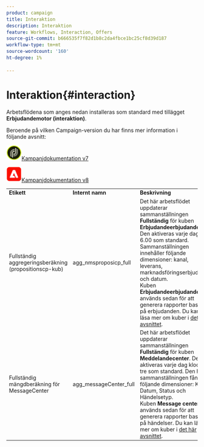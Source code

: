 ```yaml
---
product: campaign
title: Interaktion
description: Interaktion
feature: Workflows, Interaction, Offers
source-git-commit: b666535f7f82d1b8c2da4fbce1bc25cf8d39d187
workflow-type: tm+mt
source-wordcount: '160'
ht-degree: 1%

---
```



# Interaktion{#interaction}



Arbetsflödena som anges nedan installeras som standard med tillägget **Erbjudandemotor (interaktion)**.

Beroende på vilken Campaign-version du har finns mer information i följande avsnitt:

![](assets/do-not-localize/v7.jpeg)[Kampanjdokumentation v7](../../interaction/using/interaction-and-offer-management.md)

![](assets/do-not-localize/v8.png)[Kampanjdokumentation v8](https://experienceleague.adobe.com/docs/campaign/campaign-v8/send/interaction/interaction.html)


<table> 
 <tbody> 
  <tr> 
   <td> <strong>Etikett</strong><br /> </td> 
   <td> <strong>Internt namn</strong><br /> </td> 
   <td> <strong>Beskrivning</strong><br /> </td> 
  </tr> 
  <tr> 
   <td> <span class="uicontrol">Fullständig aggregeringsberäkning (propositionscp-kub)</span> <br /> </td> 
   <td> <span class="uicontrol">agg_nmsproposicp_full</span> <br /> </td> 
   <td> Det här arbetsflödet uppdaterar sammanställningen <strong>Fullständig</strong> för kuben <strong>Erbjudandeerbjudande</strong>. Den aktiveras varje dag kl. 6.00 som standard. Sammanställningen innehåller följande dimensioner: kanal, leverans, marknadsföringserbjudande och datum.<br /> Kuben <strong>Erbjudandeerbjudande</strong> används sedan för att generera rapporter baserat på erbjudanden. Du kan läsa mer om kuber i <a href="../../reporting/using/ac-cubes.md">det här avsnittet</a>.<br /> </td> 
  </tr> 
   <tr> 
   <td> <span class="uicontrol">Fullständig mängdberäkning för MessageCenter</span> <br /> </td> 
   <td> <span class="uicontrol">agg_messageCenter_full</span> <br /> </td> 
   <td> Det här arbetsflödet uppdaterar sammanställningen <strong>Fullständig</strong> för kuben <strong>Meddelandecenter</strong>. Den aktiveras varje dag klockan tre som standard. Den här sammanställningen fångar följande dimensioner: Kanal, Datum, Status och Händelsetyp.<br /> Kuben <strong>Message center</strong> används sedan för att generera rapporter baserat på händelser. Du kan läsa mer om kuber i <a href="../../reporting/using/ac-cubes.md">det här avsnittet</a>.<br /> </td> 
   <td> <br /> </td> 
  </tr> 
 </tbody> 
</table>

